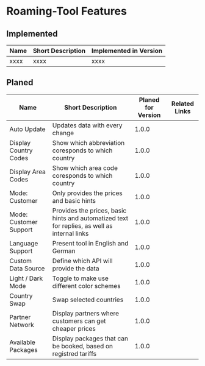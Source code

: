 # Roaming-Tool Features

## Implemented

| Name | Short Description | Implemented in Version |
| ---- | ----------------- | ---------------------- |
| xxxx | xxxx              | xxxx                   |

## Planed

| Name                   | Short Description                                                                            | Planed for Version | Related Links |
| ---------------------- | -------------------------------------------------------------------------------------------- | ------------------ | ------------- |
| Auto Update            | Updates data with every change                                                               | 1.0.0              |               |
| Display Country Codes  | Show which abbreviation coresponds to which country                                          | 1.0.0              |               |
| Display Area Codes     | Show which area code coresponds to which country                                             | 1.0.0              |               |
| Mode: Customer         | Only provides the prices and basic hints                                                     | 1.0.0              |               |
| Mode: Customer Support | Provides the prices, basic hints and automatized text for replies, as well as internal links | 1.0.0              |               |
| Language Support       | Present tool in English and German                                                           | 1.0.0              |               |
| Custom Data Source     | Define which API will provide the data                                                       | 1.0.0              |               |
| Light / Dark Mode      | Toggle to make use different color schemes                                                   | 1.0.0              |               |
| Country Swap           | Swap selected countries                                                                      | 1.0.0              |               |
| Partner Network        | Display partners where customers can get cheaper prices                                      | 1.0.0              |               |
| Available Packages     | Display packages that can be booked, based on registred tariffs                              | 1.0.0              |               |
